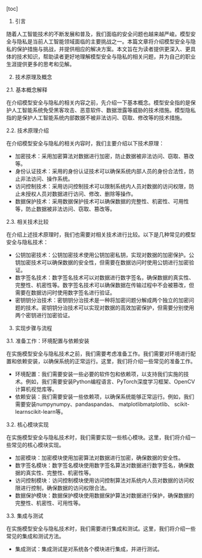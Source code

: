 
[toc]                    
                
                
1. 引言

随着人工智能技术的不断发展和普及，我们面临的安全问题也越来越严峻。模型安全与隐私是当前人工智能领域面临的主要挑战之一。本篇文章将介绍模型安全与隐私的保护措施与挑战，并提供相应的解决方案。本文旨在为读者提供更深入、更具体的技术知识，帮助读者更好地理解模型安全与隐私的相关问题，并为自己的职业生涯提供更多的思考和见解。

2. 技术原理及概念

2.1. 基本概念解释

在介绍模型安全与隐私的相关内容之前，先介绍一下基本概念。模型安全指的是保护人工智能系统免受黑客攻击、恶意软件、数据泄露等威胁的技术措施。模型隐私指的是保护人工智能系统内部数据不被非法访问、窃取、修改等的技术措施。

2.2. 技术原理介绍

在介绍模型安全与隐私的相关内容时，我们主要介绍以下技术原理：

- 加密技术：采用加密算法对数据进行加密，防止数据被非法访问、窃取、篡改等。
- 身份认证技术：采用的身份认证技术可以确保系统内部人员的身份合法性，防止非法访问、操作系统。
- 访问控制技术：采用访问控制技术可以限制系统内人员对数据的访问权限，防止未授权人员对数据进行访问、修改、删除等操作。
- 数据保护技术：采用数据保护技术可以确保数据的完整性、机密性、可用性等，防止数据被非法访问、窃取、篡改等。

2.3. 相关技术比较

在介绍上述技术原理时，我们也需要对相关技术进行比较。以下是几种常见的模型安全与隐私技术：

- 公钥加密技术：公钥加密技术使用公钥加密私钥，实现对数据的加密保护。公钥加密技术可以确保数据的安全性，但需要在数据访问时使用公钥进行加密验证。
- 数字签名技术：数字签名技术可以对数据进行数字签名，确保数据的真实性、完整性、机密性等。数字签名技术可以确保数据在传输过程中不会被篡改，但需要在数据访问时使用数字签名进行验证。
- 密钥钥分治技术：密钥钥分治技术是一种将加密问题分解成两个独立的加密问题的技术。密钥钥分治技术可以实现对数据的高效加密保护，但需要分别使用两个密钥进行加密验证。

3. 实现步骤与流程

3.1. 准备工作：环境配置与依赖安装

在实施模型安全与隐私技术之前，我们需要考虑准备工作。我们需要对环境进行配置和依赖安装，以确保系统的正常运行。这里，我们将介绍一些常见的准备工作。

- 环境配置：我们需要安装一些必要的软件包和依赖项，以支持我们实施的技术。例如，我们需要安装Python编程语言、PyTorch深度学习框架、OpenCV计算机视觉库等。
- 依赖安装：我们需要安装一些依赖项，以确保系统能够正常运行。例如，我们需要安装numpynumpy、pandaspandas、 matplotlibmatplotlib、 scikit-learnscikit-learn等。

3.2. 核心模块实现

在实施模型安全与隐私技术时，我们需要实现一些核心模块。这里，我们将介绍一些常见的核心模块实现。

- 加密模块：加密模块使用加密算法对数据进行加密，确保数据的安全性。
- 数字签名模块：数字签名模块使用数字签名算法对数据进行数字签名，确保数据的真实性、完整性、机密性等。
- 访问控制模块：访问控制模块使用访问控制算法对系统内人员对数据的访问权限进行控制，确保数据的访问权限合法。
- 数据保护模块：数据保护模块使用数据保护算法对数据进行保护，确保数据的完整性、机密性、可用性等。

3.3. 集成与测试

在实施模型安全与隐私技术时，我们需要进行集成和测试。这里，我们将介绍一些常见的集成和测试方法。

- 集成测试：集成测试是对系统各个模块进行集成，并进行测试。

